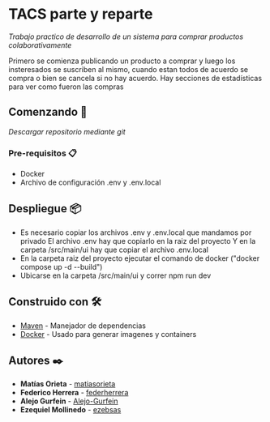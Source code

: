 # TACS parte y reparte

_Trabajo practico de desarrollo de un sistema para comprar productos colaborativamente_

Primero se comienza publicando un producto a comprar y luego los insteresados se suscriben al mismo, cuando estan todos de acuerdo se compra o bien se cancela si no hay acuerdo. Hay secciones de estadísticas para ver como fueron las compras

## Comenzando 🚀

_Descargar repositorio mediante git_


### Pre-requisitos 📋

* Docker
* Archivo de configuración .env y .env.local


## Despliegue 📦

* Es necesario copiar los archivos .env y .env.local que mandamos por privado
El archivo .env hay que copiarlo en la raiz del proyecto
Y en la carpeta /src/main/ui hay que copiar el archivo .env.local 
* En la carpeta raiz del proyecto ejecutar el comando de docker ("docker compose up -d --build")
* Ubicarse en la carpeta /src/main/ui y correr npm run dev




## Construido con 🛠️


* [Maven](https://maven.apache.org/) - Manejador de dependencias
* [Docker](https://docker.com/) - Usado para generar imagenes y containers


## Autores ✒️


* **Matías Orieta**   - [matiasorieta](https://github.com/matiasorieta)
* **Federico Herrera**  - [federherrera](https://github.com/federherrera)
* **Alejo Gurfein** - [Alejo-Gurfein](https://github.com/Alejo-Gurfein)
* **Ezequiel Mollinedo** - [ezebsas](https://github.com/ezebsas)
